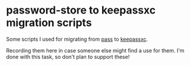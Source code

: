# password-store to keepassxc migration scripts

Some scripts I used for migrating from [pass][] to [keepassxc][].

Recording them here in case someone else might find a use for them. I'm done
with this task, so don't plan to support these!

[pass]: https://www.passwordstore.org/
[keepassxc]: https://keepassxc.org/
